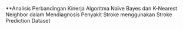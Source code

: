 **Analisis Perbandingan Kinerja Algoritma Naïve Bayes dan K-Nearest Neighbor dalam Mendiagnosis Penyakit Stroke menggunakan Stroke Prediction Dataset
